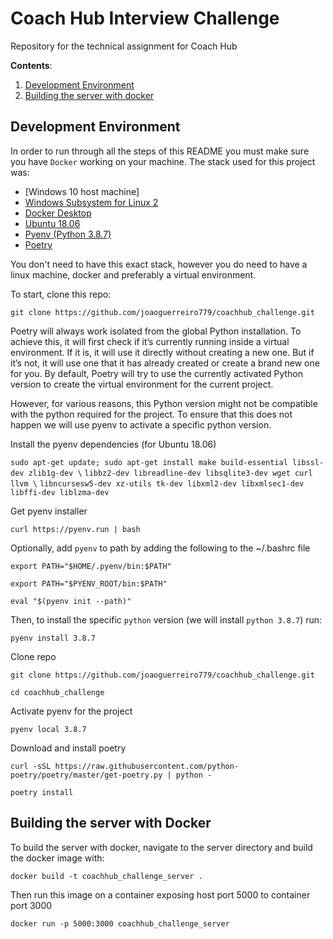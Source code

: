 # Coach Hub Interview Challenge
Repository for the technical assignment for Coach Hub

**Contents**:
1. [Development Environment](#development-environment)
2. [Building the server with docker](#building-the-server-with-docker)

## **Development Environment**

In order to run through all the steps of this README you must make sure you have `Docker` working on your machine. 
The stack used for this project was:
 - [Windows 10 host machine]
 - [Windows Subsystem for Linux 2](https://docs.microsoft.com/en-us/windows/wsl/install)
 - [Docker Desktop](https://www.docker.com/products/docker-desktop)
 - [Ubuntu 18.06](https://www.microsoft.com/store/productId/9N9TNGVNDL3Q)
 - [Pyenv (Python 3.8.7)](https://pypi.org/project/pyenv/)
 - [Poetry](https://python-poetry.org/)


You don't need to have this exact stack, however you do need to have a linux machine, docker and preferably a virtual environment.

To start, clone this repo:

`git clone https://github.com/joaoguerreiro779/coachhub_challenge.git`

Poetry will always work isolated from the global Python installation. To achieve this, it will first check if it’s currently running inside a virtual environment. If it is, it will use it directly without creating a new one. But if it’s not, it will use one that it has already created or create a brand new one for you. By default, Poetry will try to use the currently activated Python version to create the virtual environment for the current project.

However, for various reasons, this Python version might not be compatible with the python required for the project. To ensure that this does not happen we will use pyenv to activate a specific python version. 

Install the pyenv dependencies (for Ubuntu 18.06)


`sudo apt-get update; sudo apt-get install make build-essential libssl-dev zlib1g-dev \`
`libbz2-dev libreadline-dev libsqlite3-dev wget curl llvm \`
`libncursesw5-dev xz-utils tk-dev libxml2-dev libxmlsec1-dev libffi-dev liblzma-dev`

Get pyenv installer

`curl https://pyenv.run | bash`

Optionally, add `pyenv` to path by adding the following to the ~/.bashrc file

`export PATH="$HOME/.pyenv/bin:$PATH"`

`export PATH="$PYENV_ROOT/bin:$PATH"`

`eval "$(pyenv init --path)"`

Then, to install the specific `python` version (we will install `python 3.8.7`) run:

`pyenv install 3.8.7`

Clone repo

`git clone https://github.com/joaoguerreiro779/coachhub_challenge.git`

`cd coachhub_challenge`

Activate pyenv for the project

`pyenv local 3.8.7`

Download and install poetry

`curl -sSL https://raw.githubusercontent.com/python-poetry/poetry/master/get-poetry.py | python -`

`poetry install`

## **Building the server with Docker**

To build the server with docker, navigate to the server directory and build the docker image with:

`docker build -t coachhub_challenge_server .`

Then run this image on a container exposing host port 5000 to container port 3000

`docker run -p 5000:3000 coachhub_challenge_server`
